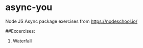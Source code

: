 # async-you
Node JS Async package exercises from https://nodeschool.io/

##Excercises:
1. Waterfall

